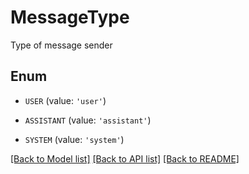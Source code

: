 # MessageType

Type of message sender

## Enum

* `USER` (value: `'user'`)

* `ASSISTANT` (value: `'assistant'`)

* `SYSTEM` (value: `'system'`)

[[Back to Model list]](../README.md#documentation-for-models) [[Back to API list]](../README.md#documentation-for-api-endpoints) [[Back to README]](../README.md)


